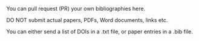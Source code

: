 You can pull request (PR) your own bibliographies here.

DO NOT submit actual papers, PDFs, Word documents, links etc. 

You can either send a list of DOIs in a .txt file, or paper entries in a .bib file.
